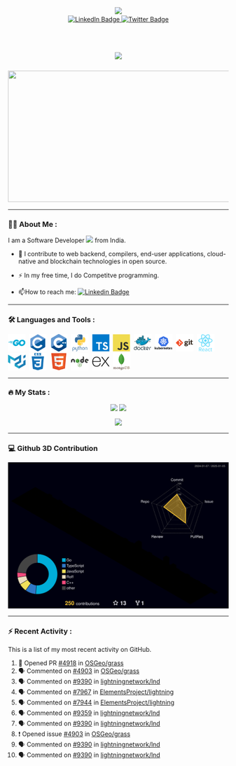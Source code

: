 <div id="header" align="center">
  <img src="https://media.giphy.com/media/M9gbBd9nbDrOTu1Mqx/giphy.gif" width="100"/>
  <div id="badges">
  <a href="https://www.linkedin.com/in/nishantbansal2003/">
    <img src="https://img.shields.io/badge/LinkedIn-blue?style=for-the-badge&logo=linkedin&logoColor=white" alt="LinkedIn Badge"/>
  </a>
  <a href="https://twitter.com/Nishant282003">
    <img src="https://img.shields.io/badge/Twitter-red?style=for-the-badge&logo=twitter&logoColor=white" alt="Twitter Badge"/>
  </a>
</div>
  <img src="https://komarev.com/ghpvc/?username=NishantBansal2003&style=flat-square&color=blue" alt=""/>
  <h1 align="center">
  <a href="https://git.io/typing-svg">
    <img src="https://readme-typing-svg.herokuapp.com/?lines=Hello,+There!+👋;It's+Nishant+Here....;Nice+to+e-meet+you!&center=true&size=30">
  </a>
</h1>
  <div align="center">
  <img src="https://media.giphy.com/media/dWesBcTLavkZuG35MI/giphy.gif" width="600" height="300"/>
</div>
</div>

---

### :man_technologist: About Me :
I am a Software Developer <img src="https://media.giphy.com/media/WUlplcMpOCEmTGBtBW/giphy.gif" width="30"> from India.

- :telescope: I contribute to web backend, compilers, end-user applications, cloud-native and blockchain technologies in open source.

- :zap: In my free time, I do Competitve programming.

- :mailbox:How to reach me: [![Linkedin Badge](https://img.shields.io/badge/-Nishant-blue?style=flat&logo=Linkedin&logoColor=white)](https://www.linkedin.com/in/nishantbansal2003/)

 ---

### :hammer_and_wrench: Languages and Tools :
<div>
  <img src="https://github.com/devicons/devicon/blob/master/icons/go/go-original-wordmark.svg" title="Go" alt="Go" width="40" height="40"/>&nbsp;
   <img src="https://github.com/devicons/devicon/blob/master/icons/c/c-original.svg" title="C" alt="C" width="40" height="40"/>&nbsp;
  <img src="https://github.com/devicons/devicon/blob/master/icons/cplusplus/cplusplus-original.svg" title="Cpp" alt="Cpp" width="40" height="40"/>&nbsp;
     <img src="https://github.com/devicons/devicon/blob/master/icons/python/python-original-wordmark.svg" title="python" alt="python" width="40" height="40"/>&nbsp;
   <img src="https://github.com/devicons/devicon/blob/master/icons/typescript/typescript-original.svg" title="typescript" alt="typescript" width="40" height="40"/>&nbsp;
  <img src="https://github.com/devicons/devicon/blob/master/icons/javascript/javascript-original.svg" title="JavaScript" alt="JavaScript" width="40" height="40"/>&nbsp;
      <img src="https://github.com/devicons/devicon/blob/master/icons/docker/docker-original-wordmark.svg" title="docker" alt="docker" width="40" height="40"/>&nbsp;
  <img src="https://github.com/devicons/devicon/blob/master/icons/kubernetes/kubernetes-original-wordmark.svg" title="kubernetes" alt="kubernetes" width="40" height="40"/>&nbsp;
    <img src="https://github.com/devicons/devicon/blob/master/icons/git/git-original-wordmark.svg" title="Git" **alt="Git" width="40" height="40"/>&nbsp;
  <img src="https://github.com/devicons/devicon/blob/master/icons/react/react-original-wordmark.svg" title="React" alt="React" width="40" height="40"/>&nbsp;
  <img src="https://github.com/devicons/devicon/blob/master/icons/materialui/materialui-original.svg" title="Material UI" alt="Material UI" width="40" height="40"/>&nbsp;
  <img src="https://github.com/devicons/devicon/blob/master/icons/css3/css3-plain-wordmark.svg"  title="CSS3" alt="CSS" width="40" height="40"/>&nbsp;
  <img src="https://github.com/devicons/devicon/blob/master/icons/html5/html5-original.svg" title="HTML5" alt="HTML" width="40" height="40"/>&nbsp;
  <img src="https://github.com/devicons/devicon/blob/master/icons/nodejs/nodejs-original-wordmark.svg" title="NodeJS" alt="NodeJS" width="40" height="40"/>&nbsp;
   <img src="https://github.com/devicons/devicon/blob/master/icons/express/express-original.svg" title="express" alt="express" width="40" height="40"/>&nbsp;
  <img src="https://github.com/devicons/devicon/blob/master/icons/mongodb/mongodb-original-wordmark.svg" title="mongodb" alt="mongodb" width="40" height="40"/>&nbsp;
</div>

---

### :fire: My Stats :
<p align="center">
  <img width="48%" src="https://github-readme-stats.vercel.app/api?username=NishantBansal2003&show_icons=true&theme=tokyonight" />
  <img width="51%" src="https://github-readme-streak-stats.herokuapp.com/?user=NishantBansal2003&theme=tokyonight" />
</p>

<p align="center">
  <img width="40%" src="https://github-readme-stats.vercel.app/api/top-langs/?username=NishantBansal2003&layout=compact&theme=tokyonight" />
</p>

---

### :computer: Github 3D Contribution

![](./profile-3d-contrib/profile-night-rainbow.svg)

---

### :zap: Recent Activity :

This is a list of my most recent activity on GitHub.

<!--START_SECTION:activity-->
1. 💪 Opened PR [#4918](https://github.com/OSGeo/grass/pull/4918) in [OSGeo/grass](https://github.com/OSGeo/grass)
2. 🗣 Commented on [#4903](https://github.com/OSGeo/grass/issues/4903#issuecomment-2571390425) in [OSGeo/grass](https://github.com/OSGeo/grass)
3. 🗣 Commented on [#9390](https://github.com/lightningnetwork/lnd/pull/9390#issuecomment-2569605994) in [lightningnetwork/lnd](https://github.com/lightningnetwork/lnd)
4. 🗣 Commented on [#7967](https://github.com/ElementsProject/lightning/pull/7967#issuecomment-2569583250) in [ElementsProject/lightning](https://github.com/ElementsProject/lightning)
5. 🗣 Commented on [#7944](https://github.com/ElementsProject/lightning/pull/7944#issuecomment-2569582208) in [ElementsProject/lightning](https://github.com/ElementsProject/lightning)
6. 🗣 Commented on [#9359](https://github.com/lightningnetwork/lnd/pull/9359#issuecomment-2569581186) in [lightningnetwork/lnd](https://github.com/lightningnetwork/lnd)
7. 🗣 Commented on [#9390](https://github.com/lightningnetwork/lnd/pull/9390#issuecomment-2568160737) in [lightningnetwork/lnd](https://github.com/lightningnetwork/lnd)
8. ❗ Opened issue [#4903](https://github.com/OSGeo/grass/issues/4903) in [OSGeo/grass](https://github.com/OSGeo/grass)
9. 🗣 Commented on [#9390](https://github.com/lightningnetwork/lnd/pull/9390#issuecomment-2566940892) in [lightningnetwork/lnd](https://github.com/lightningnetwork/lnd)
10. 🗣 Commented on [#9390](https://github.com/lightningnetwork/lnd/pull/9390#issuecomment-2564643279) in [lightningnetwork/lnd](https://github.com/lightningnetwork/lnd)
<!--END_SECTION:activity-->
